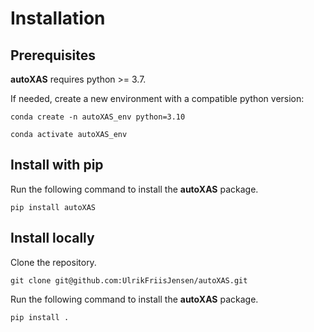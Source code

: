 # Installation

## Prerequisites

**autoXAS** requires python >= 3.7. 

If needed, create a new environment with a compatible python version:
```
conda create -n autoXAS_env python=3.10
```

```
conda activate autoXAS_env
```

## Install with pip

Run the following command to install the **autoXAS** package.
```
pip install autoXAS
```

## Install locally

Clone the repository.
```
git clone git@github.com:UlrikFriisJensen/autoXAS.git
```

Run the following command to install the **autoXAS** package.
```
pip install .
```